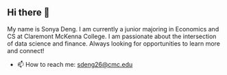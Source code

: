 ## Hi there 👋

<!--
**siqi-deng/siqi-deng** is a ✨ _special_ ✨ repository because its `README.md` (this file) appears on your GitHub profile.

Here are some ideas to get you started:

- 🔭 I’m currently working on ...
- 🌱 I’m currently learning ...
- 👯 I’m looking to collaborate on ...
- 🤔 I’m looking for help with ...
- 💬 Ask me about ...
- 📫 How to reach me: sdeng26@cmc.edu
- 😄 Pronouns: ...
- ⚡ Fun fact: ...
-->

My name is Sonya Deng. I am currently a junior majoring in Economics and CS at Claremont McKenna College. I am passionate about the intersection of data science and finance. Always looking for opportunities to learn more and connect!

- 📫 How to reach me: sdeng26@cmc.edu

